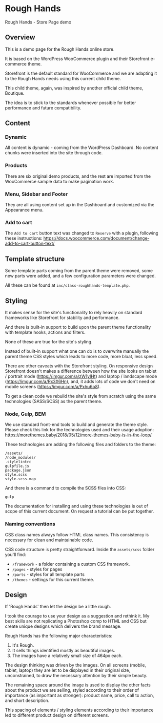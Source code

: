 # Rough Hands
Rough Hands - Store Page demo

## Overview

This is a demo page for the Rough Hands online store.

It is based on the WordPress WooCommerce plugin and their Storefront e-commerce theme.

Storefront is the default standard for WooCommerce and we are adapting it to the Rough Hands needs using this current child theme.

This child theme, again, was inspired by another official child theme, Boutique.

The idea is to stick to the standards whenever possible for better performance and future compatibility.

## Content

### Dynamic

All content is dynamic - coming from the WordPress Dashboard. No content chunks were inserted into the site through code.

### Products

There are six original demo products, and the rest are imported from the WooCommerce sample data to make pagination work.

### Menu, Sidebar and Footer

They are all using content set up in the Dashboard and customized via the Appearance menu.

### Add to cart

The `Add to cart` button text was changed to `Reserve` with a plugin, following these instructions: https://docs.woocommerce.com/document/change-add-to-cart-button-text/

## Template structure

Some template parts coming from the parent theme were removed, some new parts were added, and a few configuration parameters were changed.

All these can be found at `inc/class-roughhands-template.php`.

## Styling

It makes sense for the site's functionality to rely heavily on standard frameworks like Storefront for stability and performance.

And there is built-in support to build upon the parent theme functionality with template hooks, actions and filters.

None of these are true for the site's styling.

Instead of built-in support what one can do is to overwrite manually the parent theme CSS styles which leads to more code, more bloat, less speed.

There are other caveats with the Storefront styling. On responsive design Storefront doesn't makes a difference between how the site looks on tablet / portrait mode (https://imgur.com/a/zW1ylHt) and laptop / landscape mode (https://imgur.com/a/Rx3X6Hn), and, it adds lots of code we don't need on mobile screens (https://imgur.com/a/Pxhu6o8).

To get a clean code we rebuild the site's style from scratch using the same technologies (SASS/SCSS) as the parent theme.

### Node, Gulp, BEM

We use standard front-end tools to build and generate the theme style. Please check this link for the technologies used and their usage adoption: https://morethemes.baby/2018/05/12/more-themes-baby-is-in-the-loop/

These technologies are adding the following files and folders to the theme:

```
/assets/
/node_modules/
.stylelintrc
gulpfile.js
package.json
style.scss
style.scss.map
```

And there is a command to compile the SCSS files into CSS:

```
gulp
```

The documentation for installing and using these technologies is out of scope of this current document. On request a tutorial can be put together.

### Naming conventions

CSS class names always follow HTML class names. This consistency is necessary for clean and maintainable code.

CSS code structure is pretty straightforward. Inside the `assets/scss` folder you'll find:

* `/framework` - a folder containing a custom CSS framework.
* `/pages` - styles for pages
* `/parts` - styles for all template parts
* `/themes` - settings for this current theme.


## Design

If 'Rough Hands' then let the design be a little rough.

I took the courage to use your design as a suggestion and rethink it. My best skills are not replicating a Photoshop comp to HTML and CSS but create unique designs which delivers the brand message.

Rough Hands has the following major characteristics:

1. It's Rough.
2. It sells things identified mostly as beautiful images.
3. The images have a relatively small size of 464px each.

The design thinking was driven by the images. On all screens (mobile, tablet, laptop) they are let to be displayed in their original size, unconstrained, to draw the necessary attention by their simple beauty.

The remaining space around the image is used to display the other facts about the product we are selling, styled according to their order of importance (as important as stronger): product name, price, call to action, and short description.

This spacing of elements / styling elements according to their importance led to different product design on different screens.
 
